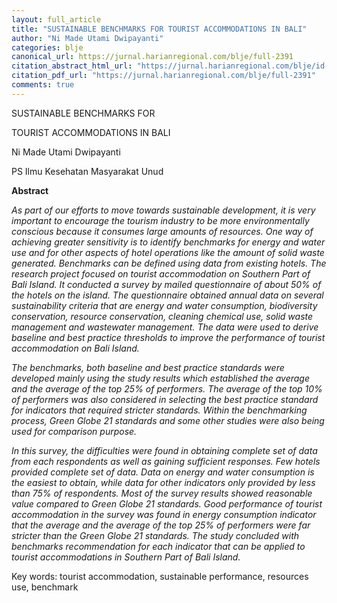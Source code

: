 ```yaml
---
layout: full_article
title: "SUSTAINABLE BENCHMARKS FOR TOURIST ACCOMMODATIONS IN BALI"
author: "Ni Made Utami Dwipayanti"
categories: blje
canonical_url: https://jurnal.harianregional.com/blje/full-2391 
citation_abstract_html_url: "https://jurnal.harianregional.com/blje/id-2391"
citation_pdf_url: "https://jurnal.harianregional.com/blje/full-2391"  
comments: true
---
```


<p><span class="font3">SUSTAINABLE BENCHMARKS FOR</span></p>
<p><span class="font3">TOURIST ACCOMMODATIONS IN BALI</span></p>
<p><span class="font4">Ni Made Utami Dwipayanti</span></p>
<p><span class="font1">PS Ilmu Kesehatan Masyarakat Unud</span></p>
<p><span class="font2" style="font-weight:bold;">Abstract</span></p>
<p><span class="font0" style="font-style:italic;">As part of our efforts to move towards sustainable development, it is very important to encourage the tourism industry to be more environmentally conscious because it consumes large amounts of resources. One way of achieving greater sensitivity is to identify benchmarks for energy and water use and for other aspects of hotel operations like the amount of solid waste generated. Benchmarks can be defined using data from existing hotels. The research project focused on tourist accommodation on Southern Part of Bali Island. It conducted a survey by mailed questionnaire of about 50% of the hotels on the island. The questionnaire obtained annual data on several sustainability criteria that are energy and water consumption, biodiversity conservation, resource conservation, cleaning chemical use, solid waste management and wastewater management. The data were used to derive baseline and best practice thresholds to improve the performance of tourist accommodation on Bali Island.</span></p>
<p><span class="font0" style="font-style:italic;">The benchmarks, both baseline and best practice standards were developed mainly using the study results which established the average and the average of the top 25% of performers. The average of the top 10% of performers was also considered in selecting the best practice standard for indicators that required stricter standards. Within the benchmarking process, Green Globe 21 standards and some other studies were also being used for comparison purpose.</span></p>
<p><span class="font0" style="font-style:italic;">In this survey, the difficulties were found in obtaining complete set of data from each respondents as well as gaining sufficient responses. Few hotels provided complete set of data. Data on energy and water consumption is the easiest to obtain, while data for other indicators only provided by less than 75% of respondents. Most of the survey results showed reasonable value compared to Green Globe 21 standards. Good performance of tourist accommodation in the survey was found in energy consumption indicator that the average and the average of the top 25% of performers were far stricter than the Green Globe 21 standards. The study concluded with benchmarks recommendation for each indicator that can be applied to tourist accommodations in Southern Part of Bali Island.</span></p>
<p><span class="font4">Key words: tourist accommodation, sustainable performance, resources use, benchmark</span></p>